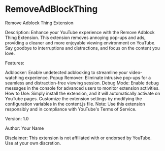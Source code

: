 # RemoveAdBlockThing
Remove Adblock Thing Extension

Description:
Enhance your YouTube experience with the Remove Adblock Thing Extension. This extension removes annoying pop-ups and ads, providing a cleaner and more enjoyable viewing environment on YouTube. Say goodbye to interruptions and distractions, and focus on the content you love.

Features:

Adblocker: Enable undetected adblocking to streamline your video-watching experience.
Popup Remover: Eliminate intrusive pop-ups for a seamless and distraction-free viewing session.
Debug Mode: Enable debug messages in the console for advanced users to monitor extension activities.
How to Use:
Simply install the extension, and it will automatically activate on YouTube pages. Customize the extension settings by modifying the configuration variables in the content.js file. Note: Use this extension responsibly and in compliance with YouTube's Terms of Service.

Version: 1.0

Author: Your Name

Disclaimer: This extension is not affiliated with or endorsed by YouTube. Use at your own discretion.